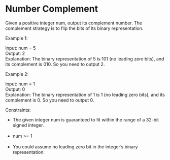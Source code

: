 # Number Complement

Given a positive integer num, output its complement number. The complement strategy is to flip the bits of its binary representation.


Example 1:

Input: num = 5<br>
Output: 2<br>
Explanation: The binary representation of 5 is 101 (no leading zero bits), and its complement is 010. So you need to output 2.<br>

Example 2:<br>

Input: num = 1<br>
Output: 0<br>
Explanation: The binary representation of 1 is 1 (no leading zero bits), and its complement is 0. So you need to output 0.<br>
 

Constraints:
<ul>
<li>The given integer num is guaranteed to fit within the range of a 32-bit signed integer.</li><br>
<li>num >= 1</li><br>
<li>You could assume no leading zero bit in the integer’s binary representation.</li>
</ul>

